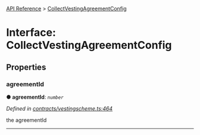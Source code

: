 [API Reference](../README.md) > [CollectVestingAgreementConfig](../interfaces/CollectVestingAgreementConfig.md)



# Interface: CollectVestingAgreementConfig


## Properties
<a id="agreementId"></a>

###  agreementId

**●  agreementId**:  *`number`* 

*Defined in [contracts/vestingscheme.ts:464](https://github.com/daostack/arc.js/blob/61e5f90/lib/contracts/vestingscheme.ts#L464)*



the agreementId




___


